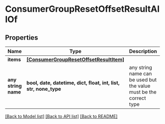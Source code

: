 # ConsumerGroupResetOffsetResultAllOf


## Properties
Name | Type | Description | Notes
------------ | ------------- | ------------- | -------------
**items** | [**[ConsumerGroupResetOffsetResultItem]**](ConsumerGroupResetOffsetResultItem.md) |  | 
**any string name** | **bool, date, datetime, dict, float, int, list, str, none_type** | any string name can be used but the value must be the correct type | [optional]

[[Back to Model list]](../README.md#documentation-for-models) [[Back to API list]](../README.md#documentation-for-api-endpoints) [[Back to README]](../README.md)



